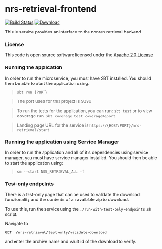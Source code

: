 # nrs-retrieval-frontend

[![Build Status](https://travis-ci.org/hmrc/nrs-retrieval-frontend.svg)](https://travis-ci.org/hmrc/nrs-retrieval-frontend) [ ![Download](https://api.bintray.com/packages/hmrc/releases/nrs-retrieval-frontend/images/download.svg) ](https://bintray.com/hmrc/releases/nrs-retrieval-frontend/_latestVersion)

This is service provides an interface to the nonrep retrieval backend.

### License

This code is open source software licensed under the [Apache 2.0 License]("http://www.apache.org/licenses/LICENSE-2.0.html")


### Running the application

In order to run the microservice, you must have SBT installed. You should then be able to start the application using:

> ```sbt run {PORT}```

> The port used for this project is 9390

> To run the tests for the application, you can run: ```sbt test```
> or to view coverage run: ```sbt coverage test coverageReport```

> Landing page URL for the service is ```https://{HOST:PORT}/nrs-retrieval/start```

### Running the application using Service Manager

In order to run the application and all of it's dependencies using service manager, you must have service manager installed.
You should then be able to start the application using:

> ```sm --start NRS_RETRIEVAL_ALL -f```

### Test-only endpoints

There is a test-only page that can be used to validate the download functionality and the contents of an available 
zip to download.

To use this, run the service using the `./run-with-test-only-endpoints.sh` script. 

Navigate to

  `GET  /nrs-retrieval/test-only/validate-download`

and enter the archive name and vault id of the download to verify.